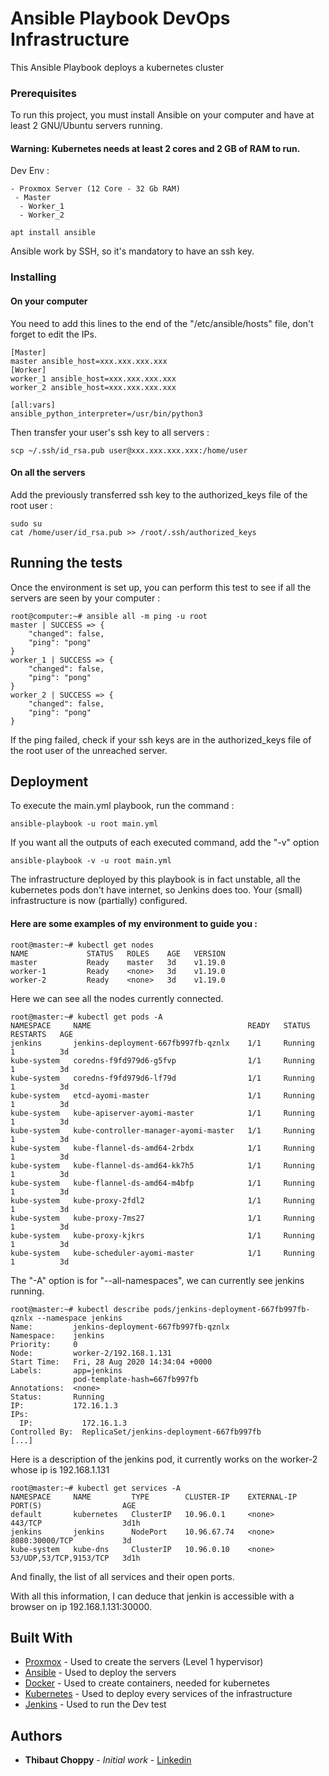 # Ansible Playbook DevOps Infrastructure

This Ansible Playbook deploys a kubernetes cluster

### Prerequisites

To run this project, you must install Ansible on your computer and have at least 2 GNU/Ubuntu servers running.
#### Warning: Kubernetes needs at least 2 cores and 2 GB of RAM to run.

Dev Env :
```
- Proxmox Server (12 Core - 32 Gb RAM)
 - Master
  - Worker_1
  - Worker_2
```

```
apt install ansible
```

Ansible work by SSH, so it's mandatory to have an ssh key.

### Installing

#### On your computer

You need to add this lines to the end of the "/etc/ansible/hosts" file, don't forget to edit the IPs.
```
[Master]
master ansible_host=xxx.xxx.xxx.xxx
[Worker]
worker_1 ansible_host=xxx.xxx.xxx.xxx
worker_2 ansible_host=xxx.xxx.xxx.xxx

[all:vars]
ansible_python_interpreter=/usr/bin/python3
```

Then transfer your user's ssh key to all servers :
```
scp ~/.ssh/id_rsa.pub user@xxx.xxx.xxx.xxx:/home/user
```

#### On all the servers

Add the previously transferred ssh key to the authorized_keys file of the root user :
```
sudo su
cat /home/user/id_rsa.pub >> /root/.ssh/authorized_keys
```

## Running the tests

Once the environment is set up, you can perform this test to see if all the servers are seen by your computer :
```
root@computer:~# ansible all -m ping -u root
master | SUCCESS => {
    "changed": false,
    "ping": "pong"
}
worker_1 | SUCCESS => {
    "changed": false,
    "ping": "pong"
}
worker_2 | SUCCESS => {
    "changed": false,
    "ping": "pong"
}
```
If the ping failed, check if your ssh keys are in the authorized_keys file of the root user of the unreached server.

## Deployment

To execute the main.yml playbook, run the command :
```
ansible-playbook -u root main.yml
```

If you want all the outputs of each executed command, add the "-v" option
```
ansible-playbook -v -u root main.yml
```

The infrastructure deployed by this playbook is in fact unstable, all the kubernetes pods don't have internet, so Jenkins does too.
Your (small) infrastructure is now (partially) configured.

#### Here are some examples of my environment to guide you :
```
root@master:~# kubectl get nodes
NAME             STATUS   ROLES    AGE   VERSION
master           Ready    master   3d    v1.19.0
worker-1         Ready    <none>   3d    v1.19.0
worker-2         Ready    <none>   3d    v1.19.0
```
Here we can see all the nodes currently connected.

```
root@master:~# kubectl get pods -A
NAMESPACE     NAME                                   READY   STATUS    RESTARTS   AGE
jenkins       jenkins-deployment-667fb997fb-qznlx    1/1     Running   1          3d
kube-system   coredns-f9fd979d6-g5fvp                1/1     Running   1          3d
kube-system   coredns-f9fd979d6-lf79d                1/1     Running   1          3d
kube-system   etcd-ayomi-master                      1/1     Running   1          3d
kube-system   kube-apiserver-ayomi-master            1/1     Running   1          3d
kube-system   kube-controller-manager-ayomi-master   1/1     Running   1          3d
kube-system   kube-flannel-ds-amd64-2rbdx            1/1     Running   1          3d
kube-system   kube-flannel-ds-amd64-kk7h5            1/1     Running   1          3d
kube-system   kube-flannel-ds-amd64-m4bfp            1/1     Running   1          3d
kube-system   kube-proxy-2fdl2                       1/1     Running   1          3d
kube-system   kube-proxy-7ms27                       1/1     Running   1          3d
kube-system   kube-proxy-kjkrs                       1/1     Running   1          3d
kube-system   kube-scheduler-ayomi-master            1/1     Running   1          3d
```
The "-A" option is for "--all-namespaces", we can currently see jenkins running.

```
root@master:~# kubectl describe pods/jenkins-deployment-667fb997fb-qznlx --namespace jenkins
Name:         jenkins-deployment-667fb997fb-qznlx
Namespace:    jenkins
Priority:     0
Node:         worker-2/192.168.1.131
Start Time:   Fri, 28 Aug 2020 14:34:04 +0000
Labels:       app=jenkins
              pod-template-hash=667fb997fb
Annotations:  <none>
Status:       Running
IP:           172.16.1.3
IPs:
  IP:           172.16.1.3
Controlled By:  ReplicaSet/jenkins-deployment-667fb997fb
[...]
```
Here is a description of the jenkins pod, it currently works on the worker-2 whose ip is 192.168.1.131

```
root@master:~# kubectl get services -A
NAMESPACE     NAME         TYPE        CLUSTER-IP    EXTERNAL-IP   PORT(S)                  AGE
default       kubernetes   ClusterIP   10.96.0.1     <none>        443/TCP                  3d1h
jenkins       jenkins      NodePort    10.96.67.74   <none>        8080:30000/TCP           3d
kube-system   kube-dns     ClusterIP   10.96.0.10    <none>        53/UDP,53/TCP,9153/TCP   3d1h
```
And finally, the list of all services and their open ports.

With all this information, I can deduce that jenkin is accessible with a browser on ip 192.168.1.131:30000.

## Built With

* [Proxmox](https://www.proxmox.com/en/) - Used to create the servers (Level 1 hypervisor)
* [Ansible](https://docs.ansible.com/ansible/latest/index.html) - Used to deploy the servers
* [Docker](https://www.docker.com/) - Used to create containers, needed for kubernetes
* [Kubernetes](https://kubernetes.io/) - Used to deploy every services of the infrastructure
* [Jenkins](https://kubernetes.io/) - Used to run the Dev test

## Authors

* **Thibaut Choppy** - *Initial work* - [Linkedin](https://www.linkedin.com/in/thibaut-choppy/)
